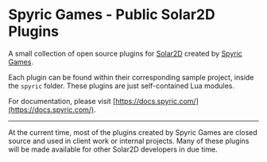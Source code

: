 # Spyric Games - Public Solar2D Plugins
A small collection of open source plugins for [Solar2D](https://solar2d.com/) created by [Spyric Games](https://www.spyric.com/).

Each plugin can be found within their corresponding sample project, inside the `spyric` folder. These plugins are just self-contained Lua modules.

For documentation, please visit [https://docs.spyric.com/](https://docs.spyric.com/).

---

At the current time, most of the plugins created by Spyric Games are closed source and used in client work or internal projects. Many of these plugins will be made available for other Solar2D developers in due time.
